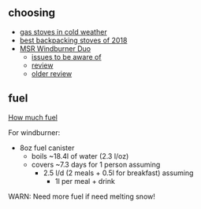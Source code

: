 ## choosing

- [gas stoves in cold weather](https://adventuresinstoving.blogspot.com/2016/12/gas-stoves-in-cold-weather-regulator.html)
- [best backpacking stoves of 2018](https://www.switchbacktravel.com/best-backpacking-stoves)
- [MSR Windburner Duo](https://www.msrgear.com/stoves/stove-systems/windburner-duo-system)
  - [issues to be aware of](https://adventuresinstoving.blogspot.com/2014/11/msr-windboiler-issues-known-and.html)
  - [review](https://sectionhiker.com/msr-windburner-group-stove-system-review/)
  - [older review](https://adventuresinstoving.blogspot.com/2017/05/the-msr-windburner-for-two-18-liter-size.html)

## fuel

[How much fuel](https://www.msrgear.com/blog/stoves-101-how-much-fuel-should-i-carry/)

For windburner:

- 8oz fuel canister
  - boils ~18.4l of water (2.3 l/oz)
  - covers ~7.3 days for 1 person assuming
    - 2.5 l/d (2 meals + 0.5l for breakfast) assuming
      - 1l per meal + drink

WARN: Need more fuel if need melting snow!
